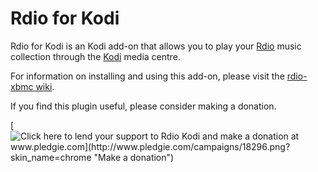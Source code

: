 Rdio for Kodi
=============

Rdio for Kodi is an Kodi add-on that allows you to play your [Rdio](http://www.rdio.com) music collection through the [Kodi](http://kodi.tv) media centre.

For information on installing and using this add-on, please visit the [rdio-xbmc wiki](https://github.com/ampedandwired/rdio-xbmc/wiki).

If you find this plugin useful, please consider making a donation.

[![Click here to lend your support to Rdio Kodi and make a donation at www.pledgie.com](http://www.pledgie.com/campaigns/18296.png?skin_name=chrome "Make a donation")](http://www.pledgie.com/campaigns/18296)

